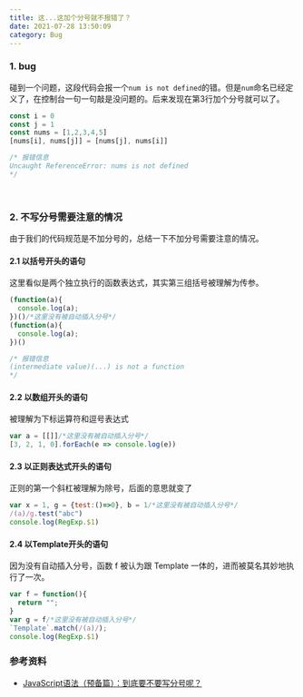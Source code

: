 ```yaml
---
title: 这...这加个分号就不报错了？
date: 2021-07-28 13:50:09
category: Bug
---
```

### 1. bug
碰到一个问题，这段代码会报一个`num is not defined`的错。但是`num`命名已经定义了，在控制台一句一句敲是没问题的。后来发现在第3行加个分号就可以了。
```js
const i = 0
const j = 1
const nums = [1,2,3,4,5]
[nums[i], nums[j]] = [nums[j], nums[i]]

/* 报错信息
Uncaught ReferenceError: nums is not defined
*/
```

<br/>

### 2. 不写分号需要注意的情况
由于我们的代码规范是不加分号的，总结一下不加分号需要注意的情况。

#### 2.1 以括号开头的语句
这里看似是两个独立执行的函数表达式，其实第三组括号被理解为传参。
```js
(function(a){
  console.log(a);
})()/*这里没有被自动插入分号*/
(function(a){
  console.log(a);
})()

/* 报错信息
(intermediate value)(...) is not a function
*/
```

#### 2.2 以数组开头的语句
被理解为下标运算符和逗号表达式
```js
var a = [[]]/*这里没有被自动插入分号*/
[3, 2, 1, 0].forEach(e => console.log(e))
```


#### 2.3 以正则表达式开头的语句
正则的第一个斜杠被理解为除号，后面的意思就变了
```js
var x = 1, g = {test:()=>0}, b = 1/*这里没有被自动插入分号*/
/(a)/g.test("abc")
console.log(RegExp.$1)
```

#### 2.4 以Template开头的语句
因为没有自动插入分号，函数 f 被认为跟 Template 一体的，进而被莫名其妙地执行了一次。
```js
var f = function(){
  return "";
}
var g = f/*这里没有被自动插入分号*/
`Template`.match(/(a)/);
console.log(RegExp.$1)
```

### 参考资料
- [JavaScript语法（预备篇）：到底要不要写分号呢？](https://time.geekbang.org/column/article/87179)